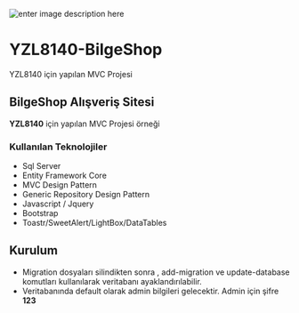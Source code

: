![enter image description here](https://miro.medium.com/max/750/1*zc1BKfAHkpvrZlHPbUvuYA.png)

# YZL8140-BilgeShop
YZL8140 için yapılan MVC Projesi


## BilgeShop Alışveriş Sitesi

**YZL8140** için yapılan MVC Projesi örneği


### Kullanılan Teknolojiler
- Sql Server
- Entity Framework Core
- MVC Design Pattern
- Generic Repository Design Pattern
- Javascript / Jquery
- Bootstrap
- Toastr/SweetAlert/LightBox/DataTables


## Kurulum
- Migration dosyaları silindikten sonra , add-migration ve update-database komutları kullanılarak veritabanı ayaklandırılabilir.
- Veritabanında default olarak admin bilgileri gelecektir. Admin için şifre **123**
